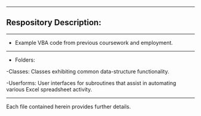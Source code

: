 ----------------------------------------------------------------------------------------------------------------------------------
## Respository Description:
----------------------------------------------------------------------------------------------------------------------------------
* Example VBA code from previous coursework and employment. 
----------------------------------------------------------------------------------------------------------------------------------
* Folders:

-Classes: Classes exhibiting common data-structure functionality.

-Userforms: User interfaces for subroutines that assist in automating various Excel spreadsheet activity.

----------------------------------------------------------------------------------------------------------------------------------

Each file contained herein provides further details.

